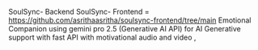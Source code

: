 SoulSync- Backend 
SoulSync- Frontend = https://github.com/asrithaasritha/soulsync-frontend/tree/main
Emotional Companion using gemini pro 2.5 (Generative AI API) for AI Generative support with fast API with motivational audio and video ,

